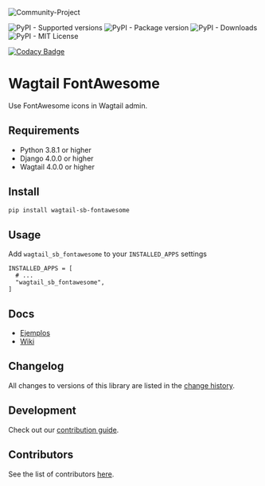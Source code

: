 ![Community-Project](https://gitlab.com/softbutterfly/open-source/open-source-office/-/raw/master/banners/softbutterfly-open-source--banner--community-project.png)

![PyPI - Supported versions](https://img.shields.io/pypi/pyversions/wagtail-sb-fontawesome)
![PyPI - Package version](https://img.shields.io/pypi/v/wagtail-sb-fontawesome)
![PyPI - Downloads](https://img.shields.io/pypi/dm/wagtail-sb-fontawesome)
![PyPI - MIT License](https://img.shields.io/pypi/l/wagtail-sb-fontawesome)

[![Codacy Badge](https://app.codacy.com/project/badge/Grade/2f6661a360234960b1800c0bdac37d3c)](https://app.codacy.com/gl/softbutterfly/wagtail-sb-fontawesome/dashboard?utm_source=gl&utm_medium=referral&utm_content=&utm_campaign=Badge_grade)

# Wagtail FontAwesome

Use FontAwesome icons in Wagtail admin.

## Requirements

- Python 3.8.1 or higher
- Django 4.0.0 or higher
- Wagtail 4.0.0 or higher

## Install

```bash
pip install wagtail-sb-fontawesome
```

## Usage

Add `wagtail_sb_fontawesome` to your `INSTALLED_APPS` settings

```
INSTALLED_APPS = [
  # ...
  "wagtail_sb_fontawesome",
]
```

## Docs

- [Ejemplos](https://gitlab.com/softbutterfly/open-source/wagtail-sb-fontawesome/-/wikis)
- [Wiki](https://gitlab.com/softbutterfly/open-source/wagtail-sb-fontawesome/-/wikis)

## Changelog

All changes to versions of this library are listed in the [change history](CHANGELOG.md).

## Development

Check out our [contribution guide](CONTRIBUTING.md).

## Contributors

See the list of contributors [here](https://gitlab.com/softbutterfly/open-source/wagtail-sb-fontawesome/-/graphs/develop).

